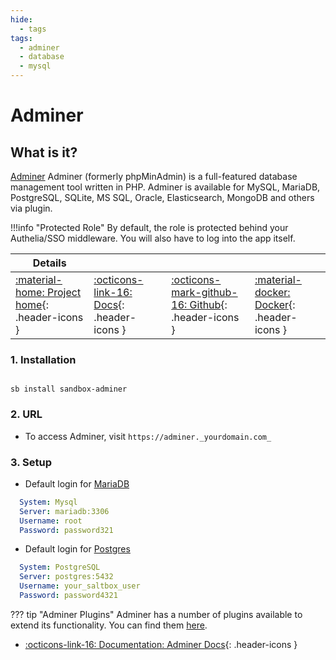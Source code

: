 ```yaml
---
hide:
  - tags
tags:
  - adminer
  - database
  - mysql
---
```


# Adminer

## What is it?

[Adminer](https://www.adminer.org/) Adminer (formerly phpMinAdmin) is a full-featured database management tool written in PHP. Adminer is available for MySQL, MariaDB, PostgreSQL, SQLite, MS SQL, Oracle, Elasticsearch, MongoDB and others via plugin.

!!!info "Protected Role"
    By default, the role is protected behind your Authelia/SSO middleware. You will also have to log into the app itself.

| Details     |             |             |             |
|-------------|-------------|-------------|-------------|
| [:material-home: Project home](https://www.adminer.org/){: .header-icons } | [:octicons-link-16: Docs](https://github.com/vrana/adminer/#readme){: .header-icons } | [:octicons-mark-github-16: Github](https://github.com/vrana/adminer){: .header-icons } | [:material-docker: Docker](https://hub.docker.com/_/adminer/){: .header-icons }|

### 1. Installation

``` shell

sb install sandbox-adminer

```

### 2. URL

- To access Adminer, visit `https://adminer._yourdomain.com_`

### 3. Setup

- Default login for [MariaDB](../../apps/mariadb.md)

``` yaml title="Adminer Mariadb Login"
  System: Mysql
  Server: mariadb:3306
  Username: root
  Password: password321
```

- Default login for [Postgres](../../apps/postgres.md)

``` yaml title="Adminer Postgres Login"
  System: PostgreSQL
  Server: postgres:5432
  Username: your_saltbox_user
  Password: password4321
```

??? tip "Adminer Plugins"
    Adminer has a number of plugins available to extend its functionality. You can find them [here](https://www.adminer.org/en/plugins/).

- [:octicons-link-16: Documentation: Adminer Docs](https://github.com/vrana/adminer/#readme){: .header-icons }
